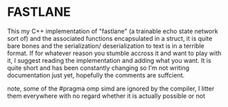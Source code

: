 # FASTLANE

This my C++ implementation of "fastlane" (a trainable echo state network sort of) and the associated functions encapsulated in a struct, it is quite bare bones and the serialization/ deserialization to text is in a terrible format. If for whatever reason you stumble accross it and want to play with it, I suggest reading the implementation and adding what you want. It is quite short and has been constantly changing so I'm not writing documentation just yet, hopefully the comments are suffcient.

note, some of the #pragma omp simd are ignored by the compiler, I litter them everywhere with no regard whether it is actually possible or not
